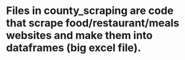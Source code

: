 # Files in county_scraping are code that scrape food/restaurant/meals websites and make them into dataframes (big excel file).
